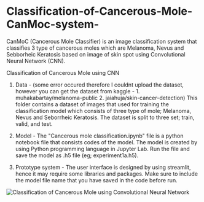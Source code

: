 # Classification-of-Cancerous-Mole-CanMoc-system-
CanMoC (Cancerous Mole Classifier) is an image classification system that classifies 3 type of cancerous moles which are Melanoma, Nevus and Sebborheic Keratosis based on image of skin spot using Convolutional Neural Network (CNN).

Classification of Cancerous Mole using CNN

1. Data - 
(some error occured therefore I couldnt upload the dataset, however you can get the dataset from kaggle - 1. muhakabartay/melanoma-public 2. jaiahuja/skin-cancer-detection)
This folder contains a dataset of images that used for training the classification model which consists of three type of mole; Melanoma, Nevus and Seborrheic Keratosis. The dataset is split to three set; train, valid, and test. 

2. Model - 
The "Cancerous mole classification.ipynb" file is a python notebook file that consists codes of the model. The model is created by using Python programming language in Jupyter Lab.
Run the file and save the model as .h5 file (eg; experiment1a.h5).

3. Prototype system - 
The user interface is designed by using streamlit, hence it may require some libraries and packages.
Make sure to include the model file name that you have saved in the code before run.


![Classification of Cancerous Mole using Convolutional Neural Network](https://github.com/nadyafysal/Classification-of-Cancerous-Mole-CanMoc-system-/assets/86215191/e6c3d5f7-b226-443b-b259-7deb0a25ce64)

